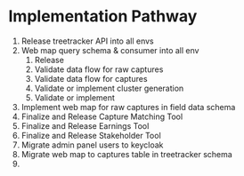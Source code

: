 # Implementation Pathway

1. Release treetracker API into all envs
2. Web map query schema & consumer into all env
   1. Release
   2. Validate data flow for raw captures
   3. Validate data flow for captures
   4. Validate or implement cluster generation
   5. Validate or implement&#x20;
3. Implement web map for raw captures in field data schema
4. Finalize and Release Capture Matching Tool
5. Finalize and Release Earnings Tool
6. Finalize and Release Stakeholder Tool
7. Migrate admin panel users to keycloak
8. Migrate web map to captures table in treetracker schema
9.
